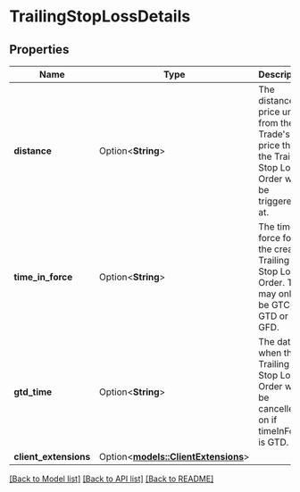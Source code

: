 # TrailingStopLossDetails

## Properties

Name | Type | Description | Notes
------------ | ------------- | ------------- | -------------
**distance** | Option<**String**> | The distance (in price units) from the Trade's fill price that the Trailing Stop Loss Order will be triggered at. | [optional]
**time_in_force** | Option<**String**> | The time in force for the created Trailing Stop Loss Order. This may only be GTC, GTD or GFD. | [optional]
**gtd_time** | Option<**String**> | The date when the Trailing Stop Loss Order will be cancelled on if timeInForce is GTD. | [optional]
**client_extensions** | Option<[**models::ClientExtensions**](ClientExtensions.md)> |  | [optional]

[[Back to Model list]](../README.md#documentation-for-models) [[Back to API list]](../README.md#documentation-for-api-endpoints) [[Back to README]](../README.md)


